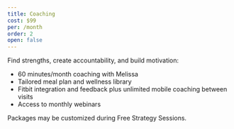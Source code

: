 ```yaml
---
title: Coaching
cost: $99
per: /month
order: 2
open: false
---
```

Find strengths, create accountability, and build motivation:

* 60 minutes/month coaching with Melissa<br />
* Tailored meal plan and wellness library
* Fitbit integration and feedback plus unlimited mobile coaching between visits 
* Access to monthly webinars 

Packages may be customized during Free Strategy Sessions.
